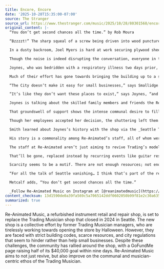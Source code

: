 ```yaml
---
title: Encore, Encore
date: '2025-10-28T15:35:00-07:00'
source: The Stranger
source_url: https://www.thestranger.com/music/2025/10/28/80301568/encore-encore
original_content: |-
  “You don’t get second chances all the time.” by Rob Moura

  “Bzzzzt!” The sharp squeal of a screw being driven into wood punctures the air, splitting our ears like amp feedback.

  In a dusty backroom, Joel Myers is hard at work securing plywood sheets to a frame and tracing hand-drawn cartoon skeletons over them. After a few blasts of sound, Geoff Joynes pulls down his sawdust mask and calls out, “Hey! Pipe down, will ya?” He’s jesting, but Myers obliges and drops the drilling.

  Though the noise is indeed disrupting the conversation, everyone in the room is anxious about the time crunch. It’s mid-October and those skeletons need to be propped outside by Halloween, when Re-Animated Music is scheduled to hold their soft opening. The shop, which will specialize in refurbished instrument retail and repair, is the collective brainchild of musicians who all worked as managers at the Trading Musician, which closed in May 2024 after serving Seattle’s musical community for over three decades. The team’s passion for reviving the old shop’s spirit is evident as they hustle to get the new store ready for business.

  Joynes, who was bedridden with a respiratory illness two days prior, is already back to work; face shielded, he guides me around the guts of the old Cowen Park Grocery, whose owners leased the building to the gang in early January. Later, as we’re sitting, the group—Keegan Metcalf and Sam Smallidge alongside Joynes and Myers—lays out the myriad obstacles of starting up the new shop, and how much they’ve learned about why so few similar small businesses survive in Seattle.

  Much of their effort has gone towards bringing the building up to a strict code that was only recently established. Where some businesses enjoy an expedited version of the process, Re-Animated was unlucky enough to be assigned a full review, forcing them to make granular revisions to the building’s plumbing, electrical, and egress, among others. They found only a scarce pool of resources available to help them, including some terrible loan offerings from the city’s Office of Economic Development.

  “The City doesn’t make it easy for small businesses,” says Smallidge. “Everything in the city is facilitating their closure rather than helping them flourish.”

  “It’s like they don’t want these places to exist,” says Joynes, “and it’s very obvious that the community wants these places to exist. But the cool thing is that every person we’ve involved has rallied around this place. They see it as a necessity for the city.”

  Joynes is talking about the skilled family members and friends the Reanimated team recruited, many of them more than happy to assist. Most of their fathers flexed their contracting muscles, installing the necessary sheetrock and making the bathrooms ADA-compliant; the benevolent accountant of Capitol Hill’s Cha Cha Lounge is helping out with the books at a reduced rate. Re-Animated’s announcement was also accompanied by a GoFundMe page asking for $40,000 to help pay off the rest of the debt. Donations flooded in immediately; just nine days later, the group achieved half of their goal.

  That groundswell of support shows the intense communal desire to fill the hole left by Trading Musician’s sudden closure last year, a decision that ultimately fell to owner Robin Bartlett-Smith. It wasn’t for lack of sales. Smith, who had started the Trading Musician with her ex-husband Marshall Smith in 1991, had found herself ready to retire after three decades of ownership. After failing to find a buyer interested in continuing the business, Smith decided to shutter its doors. Speaking to the _Seattle Times_, Smith acknowledged the loss her shop’s closure left on the city’s music community. “My hope is that maybe somebody will come along and open up a store like mine in the future,” she said.

  Though her employees accepted her decision, the shuttering left them understandably frustrated. They collectively considered themselves the root source of the shop’s beloved spirit. Joynes, for example, had spent nearly half his life in Trading’s orbit, having originally met Metcalf, Myers, and Smallidge as a teen truant who would take the 48 from Ballard to play the guitars instead of attending school. Over a decade of loitering, manager John Herman approached him with four different job offers; eventually, Joynes obliged and became one of the shop’s most vocal champions.

  Smith learned about Joynes’s history with the shop via the _Seattle Times_. “She was impressed,” he recalls. “She said, ‘You skipped school to come and hang out?’ I was like, ‘Yeah. That’s how much this place means to me. To a lot of people.’”

  His story is a commonality among Re-Animated’s staff, all of whom were encouraged by Herman (and subsequently, as managers, encouraged others) to contribute to Trading Musician’s unique community-oriented environment. Plenty of music shops allow people to demo the instruments they sell, but Trading was a rarity; its full-throated insistence on putting the “musician” first had become baked into the shop’s ethos. “[Herman] would always say to customers, ‘Hey, I don’t care if you go and play every guitar in the store,’” recalls Joynes. “‘I get paid the same amount.’” Many of Re-Animated’s supporters had come to rely on Trading’s relatively affordable prices and its welcoming space. Those who came to Seattle a little too late are left with only its legend—until now.

  The staff at Re-Animated aren’t just aiming to revive Trading’s model of music shop; they want to improve upon it. Their end goal is to run it like a co-op, owned and operated by its employees, as a way to counter what transpired at the previous shop. “Not a lot of us got to leave with that feeling of ownership over something that we felt like we took a lot of ownership of,” says Joynes. And for how effectively it fostered camaraderie among its patrons, the old shop carried some outdated values—it was still a relic of a time when guitar-based music, and musicianship in general, were prone to gatekeeping by purists (and prioritized a certain cisgender, masculine identity).

  That’ll be gone, replaced instead by recurring events like guitar restringing clinics and audio interface classes, a dissemination of know-how from people who understand the value of accessible in-person tutelage. “We want to give that knowledge freely to anybody who wants it,” attests Joynes, “and give someone the same treatment regardless of who they are, and not make knowledge and instruments and parts any more scarce than they already are.”

  Scarcity seems to be a motif. There are not enough resources; not enough places to commune without some barrier of entry; not enough elements of the Seattle that was once a petri dish of culture, rather than a vacuum for it. Re-Animated is hoping to bring all of that back, with interest.

  “For all the talk of Seattle vanishing… I think that’s part of the reason why people are so excited about this,” sums up Smallidge. “For all the places that have gone by the wayside, there’s still so many people that live here that need these resources. There’s still so many musicians and artists that live in this city, and creative people need places like this.”

  Metcalf adds, “You don’t get second chances all the time.”

  _Follow Re-Animated Music on Instagram at [@reanimatedmusic](https://www.instagram.com/reanimatedmusic/)._
content_checksum: 13d1590de0a39fa569c5a7065142ddf0602050b99f81e2c30a6352f2e341bdd5
summarized: true
---
```


Re-Animated Music, a refurbished instrument retail and repair shop, is set to replace the Trading Musician shop that closed in 2024 in Seattle. The new shop is a collective effort by former Trading Musician managers, who are tirelessly working towards opening the store by Halloween. However, they are faced with strict building codes, scarce resources, and city regulations that seem to hinder rather than help small businesses. Despite these challenges, the community has rallied around the shop, with a GoFundMe page raising half of its $40,000 goal within nine days. Re-Animated Music aims to not just revive, but also improve on the communal and musician-centric ethos of the Trading Musician.